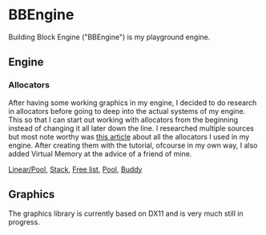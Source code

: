 # BBEngine
Building Block Engine ("BBEngine") is my playground engine.

## Engine
### Allocators
After having some working graphics in my engine, I decided to do research in allocators before going to deep into the actual systems of my engine. This so that I can start out working with allocators from the beginning instead of changing it all later down the line. I researched multiple sources but most note worthy was [this article](https://www.gingerbill.org/series/memory-allocation-strategies/) about all the allocators I used in my engine. After creating them with the tutorial, ofcourse in my own way, I also added Virtual Memory at the advice of a friend of mine.

[Linear/Pool](https://github.com/Reemhi2122/BBEngine/blob/main/BBEngine/BBEngine/Allocators/ArenaAllocator.cpp), [Stack](https://github.com/Reemhi2122/BBEngine/blob/main/BBEngine/BBEngine/Allocators/StackAllocator.cpp), [Free list](https://github.com/Reemhi2122/BBEngine/blob/main/BBEngine/BBEngine/Allocators/FreeListAllocator.cpp), [Pool](https://github.com/Reemhi2122/BBEngine/blob/main/BBEngine/BBEngine/Allocators/PoolAllocator.cpp), [Buddy](https://github.com/Reemhi2122/BBEngine/blob/main/BBEngine/BBEngine/Allocators/BuddyAllocator.cpp)

## Graphics
The graphics library is currently based on DX11 and is very much still in progress.
